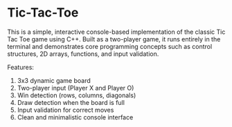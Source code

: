 # Tic-Tac-Toe
This is a simple, interactive console-based implementation of the classic Tic Tac Toe game using C++. Built as a two-player game, it runs entirely in the terminal and demonstrates core programming concepts such as control structures, 2D arrays, functions, and input validation.

Features:
1. 3x3 dynamic game board
2. Two-player input (Player X and Player O)
3. Win detection (rows, columns, diagonals)
4. Draw detection when the board is full
5. Input validation for correct moves
6. Clean and minimalistic console interface
